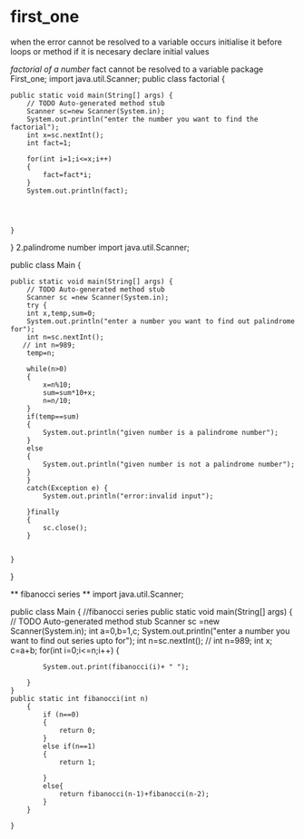 # first_one

when the error cannot be resolved to a variable occurs 
initialise it before loops or method 
if it is necesary declare initial values

*factorial of a number*
fact cannot be resolved to a variable
package First_one;
import java.util.Scanner;
public class factorial {

	public static void main(String[] args) {
		// TODO Auto-generated method stub
		Scanner sc=new Scanner(System.in);
		System.out.println("enter the number you want to find the factorial");
		int x=sc.nextInt();
		int fact=1;
			
		for(int i=1;i<=x;i++)
		{
		    fact=fact*i;
		}
		System.out.println(fact);
		
		
		

	}

}
2.palindrome number
import java.util.Scanner;

public class Main {

	public static void main(String[] args) {
		// TODO Auto-generated method stub
		Scanner sc =new Scanner(System.in);
		try {
		int x,temp,sum=0;
		System.out.println("enter a number you want to find out palindrome for");
		int n=sc.nextInt();
	   // int n=989;
		temp=n;

		while(n>0)
		{
			x=n%10;
			sum=sum*10+x;
			n=n/10;
		}
		if(temp==sum)
		{
			System.out.println("given number is a palindrome number");
		}
		else
		{
			System.out.println("given number is not a palindrome number");
		}
		}
		catch(Exception e) {
			System.out.println("error:invalid input");
			
		}finally 
		{
		  	sc.close();  
		}
		

	}
}

** fibanocci series **
import java.util.Scanner;

public class Main {
//fibanocci series
	public static void main(String[] args) {
		// TODO Auto-generated method stub
		Scanner sc =new Scanner(System.in);
		int a=0,b=1,c;
		System.out.println("enter a number you want to find out series upto for");
		int n=sc.nextInt();
	   // int n=989;
	   int x;
        c=a+b;
		for(int i=0;i<=n;i++)
		{
	
			System.out.print(fibanocci(i)+ " ");
			
		}
	}
	public static int fibanocci(int n)
		{
		    if (n==0)
		    {
		        return 0;
		    }
		    else if(n==1)
		    {
		        return 1;
		        
		    }
		    else{
		        return fibanocci(n-1)+fibanocci(n-2);
		    }
		}
		
	}



